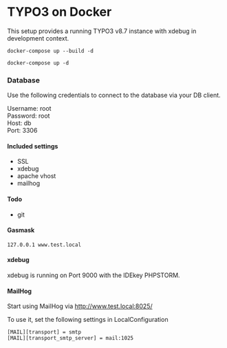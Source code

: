 # TYPO3 on Docker

This setup provides a running TYPO3 v8.7 instance with xdebug in development context. 

    docker-compose up --build -d 
    
    docker-compose up -d



### Database
Use the following credentials to connect to the database via your DB client.

Username: root \
Password: root \
Host: db \
Port: 3306 


#### Included settings

- SSL
- xdebug
- apache vhost
- mailhog

#### Todo

- git


#### Gasmask 

    127.0.0.1 www.test.local

#### xdebug

xdebug is running on Port 9000 with the IDEkey PHPSTORM.


#### MailHog
Start using MailHog via http://www.test.local:8025/

To use it, set the following settings in LocalConfiguration

    [MAIL][transport] = smtp
    [MAIL][transport_smtp_server] = mail:1025
